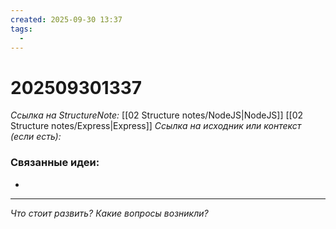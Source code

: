 ```yaml
---
created: 2025-09-30 13:37
tags:
  -
---
```

# 202509301337
*Ссылка на StructureNote:* [[02 Structure notes/NodeJS|NodeJS]] [[02 Structure notes/Express|Express]]
*Ссылка на исходник или контекст (если есть):* 

### Связанные идеи:
* 
---

*Что стоит развить? Какие вопросы возникли?*